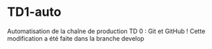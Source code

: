 # TD1-auto
Automatisation de la chaîne de production TD 0 : Git et GitHub !
Cette modification a été faite dans la branche develop
